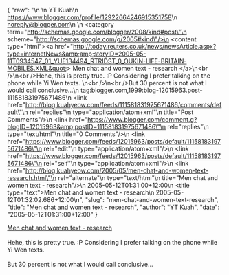 {
  "raw": "<entry>\n  <author>\n    <name>YT Kuah</name>\n    <uri>https://www.blogger.com/profile/12922664246915351758</uri>\n    <email>noreply@blogger.com</email>\n  </author>\n  <category term=\"http://schemas.google.com/blogger/2008/kind#post\"\n    scheme=\"http://schemas.google.com/g/2005#kind\"/>\n  <content type=\"html\">&lt;a href=&quot;http://today.reuters.co.uk/news/newsArticle.aspx?type=internetNews&amp;amp;storyID=2005-05-11T093454Z_01_YUE134494_RTRIDST_0_OUKIN-LIFE-BRITAIN-MOBILES.XML&quot;&gt; Men chat and women text - research &lt;/a&gt;\n&lt;br /&gt;\n&lt;br /&gt;Hehe, this is pretty true. :P Considering I prefer talking on the phone while Yi Wen texts. \n&lt;br /&gt;\n&lt;br /&gt;But 30 percent is not what I would call conclusive...</content>\n  <id>tag:blogger.com,1999:blog-12015963.post-111581831975671486</id>\n  <link href=\"http://blog.kuahyeow.com/feeds/111581831975671486/comments/default\"\n    rel=\"replies\"\n    type=\"application/atom+xml\"\n    title=\"Post Comments\"/>\n  <link href=\"https://www.blogger.com/comment.g?blogID=12015963&amp;postID=111581831975671486\"\n    rel=\"replies\"\n    type=\"text/html\"\n    title=\"0 Comments\"/>\n  <link href=\"https://www.blogger.com/feeds/12015963/posts/default/111581831975671486\"\n    rel=\"edit\"\n    type=\"application/atom+xml\"/>\n  <link href=\"https://www.blogger.com/feeds/12015963/posts/default/111581831975671486\"\n    rel=\"self\"\n    type=\"application/atom+xml\"/>\n  <link href=\"http://blog.kuahyeow.com/2005/05/men-chat-and-women-text-research.html\"\n    rel=\"alternate\"\n    type=\"text/html\"\n    title=\"Men chat and women text - research\"/>\n  <published>2005-05-12T01:31:00+12:00</published>\n  <title type=\"text\">Men chat and women text - research</title>\n  <updated>2005-05-12T01:32:02.686+12:00</updated>\n</entry>",
  "slug": "men-chat-and-women-text-research",
  "title": "Men chat and women text - research",
  "author": "YT Kuah",
  "date": "2005-05-12T01:31:00+12:00"
}

<a href="http://today.reuters.co.uk/news/newsArticle.aspx?type=internetNews&amp;storyID=2005-05-11T093454Z_01_YUE134494_RTRIDST_0_OUKIN-LIFE-BRITAIN-MOBILES.XML"> Men chat and women text - research </a>
<br />
<br />Hehe, this is pretty true. :P Considering I prefer talking on the phone while Yi Wen texts. 
<br />
<br />But 30 percent is not what I would call conclusive...